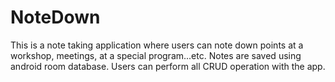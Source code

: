 # NoteDown
This is a note taking application where users can note down points at a workshop, meetings, at a special program...etc. Notes are saved using android room database. Users can perform all CRUD operation with the app.

